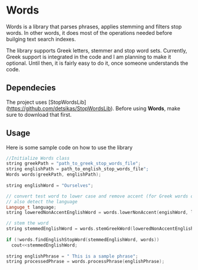 # Words
Words is a library that parses phrases, applies stemming and filters stop words. In other words, it does most of the operations needed
before builging text search indexes.

The library supports Greek letters, stemmer and stop word sets. Currently, Greek support is integrated in the code and I am planning to
make it optional. Until then, it is fairly easy to do it, once someone understands the code.

## Dependecies
The project uses [StopWordsLib] (https://github.com/detsikas/StopWordsLib). Before using **Words**, make sure to download that first.

## Usage
Here is some sample code on how to use the library

```C++
//Initialize Words class
string greekPath = "path_to_greek_stop_words_file";
string englishPath = path_to_english_stop_words_file";
Words words(greekPath, englishPath);
    
string englishWord = "Ourselves";

// convert test word to lower case and remove accent (for Greek words only)
// also detect the language
Languge_t language;
string loweredNonAccentEnglishWord = words.lowerNonAccent(engishWord, language);

// stem the word    
string stemmedEnglishWord = words.stemGreekWord(loweredNonAccentEnglishWord);
    
if (!words.findEnglishStopWord(stemmedEnglishWord, words))
  cout<<stemmedEnglishWord;
  
string englishPhrase = " This is a sample phrase";
string processedPhrase = words.processPhrase(englishPhrase);

